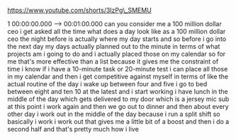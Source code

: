 https://www.youtube.com/shorts/3IzPg\_SMEMU

1 00:00:00.000 --\> 00:01:00.000 can you consider me a 100 million
dollar ceo i get asked all the time what does a day look like as a 100
million dollar ceo the night before is actually where my day starts and
so before i go into the next day my days actually planned out to the
minute in terms of what projects am i going to do and i actually placed
those on my calendar so for me that's more effective than a list because
it gives me the constraint of time i know if i have a 10-minute task or
20-minute test i can place all those in my calendar and then i get
competitive against myself in terms of like the actual routine of the
day i wake up between four and five i go to bed between eight and ten 10
at the latest and i start working i have lunch in the middle of the day
which gets delivered to my door which is a jersey mic sub at this point
i work again and then we go out to dinner and then about every other day
i work out in the middle of the day because i run a split shift so
basically i work i work out that gives me a little bit of a boost and
then i do a second half and that's pretty much how i live
